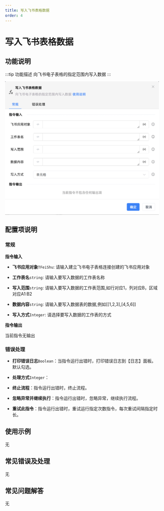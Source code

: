 ```yaml
---
title: 写入飞书表格数据
order: 4
---
```


# 写入飞书表格数据

## 功能说明

:::tip 功能描述
向飞书电子表格的指定范围内写入数据
:::

![写入飞书表格数据](../../../../assets/写入飞书表格数据_command.png)

## 配置项说明

### 常规

**指令输入**

- **飞书应用对象**`TFeiShu`: 请输入建立飞书电子表格连接创建的飞书应用对象

- **工作表名**`string`: 请输入要写入数据的工作表名称

- **写入范围**`string`: 请输入要写入数据的工作表范围,如行对应1，列对应B，区域对应A1:B2

- **数据内容**`string`: 请输入要写入数据表的数据,例如[[1,2,3],[4,5,6]]

- **写入方式**`Integer`: 请选择要写入数据的工作表的方式


**指令输出**

当前指令无输出

### 错误处理

- **打印错误日志**`Boolean`：当指令运行出错时，打印错误日志到【日志】面板。默认勾选。

- **处理方式**`Integer`：

 - **终止流程**：指令运行出错时，终止流程。

 - **忽略异常并继续执行**：指令运行出错时，忽略异常，继续执行流程。

 - **重试此指令**：指令运行出错时，重试运行指定次数指令，每次重试间隔指定时长。

## 使用示例
无

## 常见错误及处理

无

## 常见问题解答

无

